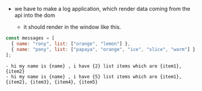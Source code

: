 - we have to make a log application, which render data coming from the api into the dom

  - it should render in the window
    like this.

```js
const messages = [
  { name: "rony", list: ["orange", "lemon"] },
  { name: "pony", list: ["papaya", "orange", "ice", "slice", "warm"] },
];
```

```
- hi my name is {name} , i have {2} list items which are {item1}, {item2}
- hi my name is {name} , i have {5} list items which are {item1}, {item2}, {item3}, {item4}, {item5}
```
